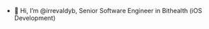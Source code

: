 - 👋 Hi, I’m @irrevaldyb, Senior Software Engineer in Bithealth (iOS Development)

<!---
irrevaldyb/irrevaldyb is a ✨ special ✨ repository because its `README.md` (this file) appears on your GitHub profile.
You can click the Preview link to take a look at your changes.
--->
